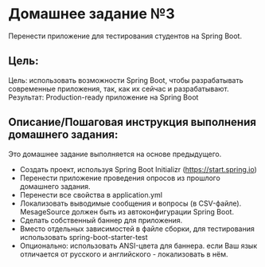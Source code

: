 # Домашнее задание №3
Перенести приложение для тестирования студентов на Spring Boot.

## Цель:
Цель: использовать возможности Spring Boot, чтобы разрабатывать современные приложения, так, как их сейчас и разрабатывают.
Результат: Production-ready приложение на Spring Boot

## Описание/Пошаговая инструкция выполнения домашнего задания:
Это домашнее задание выполняется на основе предыдущего.

* Создать проект, используя Spring Boot Initializr (https://start.spring.io)
* Перенести приложение проведения опросов из прошлого домашнего задания.
* Перенести все свойства в application.yml
* Локализовать выводимые сообщения и вопросы (в CSV-файле). MesageSource должен быть из автоконфигурации Spring Boot.
* Сделать собственный баннер для приложения.
* Вместо отдельных зависимостей в файле сборки, для тестирования использовать spring-boot-starter-test
* Опционально:
использовать ANSI-цвета для баннера.
если Ваш язык отличается от русского и английского - локализовать в нём.


